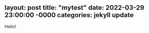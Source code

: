 layout: post
title: "mytest"
date: 2022-03-29 23:00:00 -0000
categories: jekyll update
---
Hello! 

